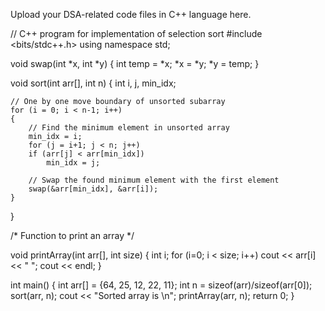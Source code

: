 Upload your DSA-related code files in C++ language here.

// C++ program for implementation of selection sort 
#include <bits/stdc++.h> 
using namespace std; 

void swap(int *x, int *y) 
{ 
	int temp = *x; 
	*x = *y; 
	*y = temp; 
} 

void sort(int arr[], int n) 
{ 
	int i, j, min_idx; 

	// One by one move boundary of unsorted subarray 
	for (i = 0; i < n-1; i++) 
	{ 
		// Find the minimum element in unsorted array 
		min_idx = i; 
		for (j = i+1; j < n; j++) 
		if (arr[j] < arr[min_idx]) 
			min_idx = j; 

		// Swap the found minimum element with the first element 
		swap(&arr[min_idx], &arr[i]); 
	} 
} 

/* Function to print an array */

void printArray(int arr[], int size) 
{ 
	int i; 
	for (i=0; i < size; i++) 
		cout << arr[i] << " "; 
	cout << endl; 
} 

int main() 
{ 
	int arr[] = {64, 25, 12, 22, 11}; 
	int n = sizeof(arr)/sizeof(arr[0]); 
	sort(arr, n); 
	cout << "Sorted array is \n"; 
	printArray(arr, n); 
	return 0; 
} 

